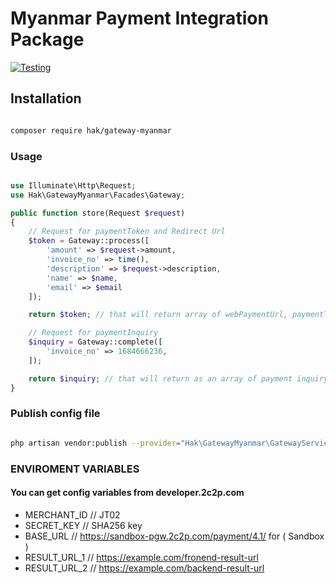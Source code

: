 # Myanmar Payment Integration Package 
[![Testing](https://github.com/hakhant21/gateway-myanmar/actions/workflows/main.yml/badge.svg?branch=main&event=push)](https://github.com/hakhant21/gateway-myanmar/actions/workflows/main.yml)

## Installation
```bash

composer require hak/gateway-myanmar

```

### Usage 

```php

use Illuminate\Http\Request;
use Hak\GatewayMyanmar\Facades\Gateway;

public function store(Request $request)
{
    // Request for paymentToken and Redirect Url
    $token = Gateway::process([
        'amount' => $request->amount,
        'invoice_no' => time(), 
        'description' => $request->description,
        'name' => $name,
        'email' => $email
    ]);

    return $token; // that will return array of webPaymentUrl, paymentToken, respCode, respDesc 

    // Request for paymentInquiry
    $inquiry = Gateway::complete([
        'invoice_no' => 1684666236,
    ]);

    return $inquiry; // that will return as an array of payment inquiry data
}
```

### Publish config file

```bash

php artisan vendor:publish --provider="Hak\GatewayMyanmar\GatewayServiceProvider" --tag="gateway"

```

### ENVIROMENT VARIABLES 

#### You can get config variables from developer.2c2p.com 
  * MERCHANT_ID // JT02 
  * SECRET_KEY // SHA256 key
  * BASE_URL  // https://sandbox-pgw.2c2p.com/payment/4.1/ for ( Sandbox )
  * RESULT_URL_1 // https://example.com/fronend-result-url
  * RESULT_URL_2 // https://example.com/backend-result-url
